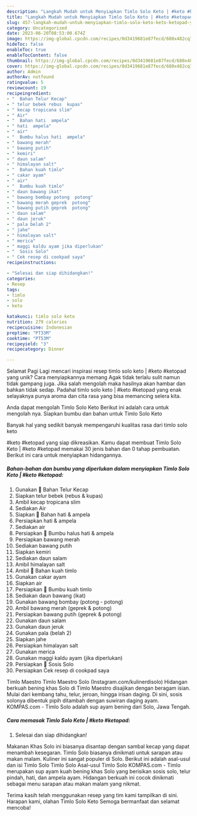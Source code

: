 ```yaml
---
description: "Langkah Mudah untuk Menyiapkan Timlo Solo Keto | #keto #ketopad yang Enak, Lezat"
title: "Langkah Mudah untuk Menyiapkan Timlo Solo Keto | #keto #ketopad yang Enak, Lezat"
slug: 457-langkah-mudah-untuk-menyiapkan-timlo-solo-keto-keto-ketopad-yang-enak-lezat
category: Uncategorized
date: 2023-06-20T08:53:00.674Z
image: https://img-global.cpcdn.com/recipes/0d3419681e87fecd/680x482cq70/timlo-solo-keto-keto-ketopad-foto-resep-utama.jpg
hideToc: false
enableToc: true
enableTocContent: false
thumbnail: https://img-global.cpcdn.com/recipes/0d3419681e87fecd/680x482cq70/timlo-solo-keto-keto-ketopad-foto-resep-utama.jpg
cover: https://img-global.cpcdn.com/recipes/0d3419681e87fecd/680x482cq70/timlo-solo-keto-keto-ketopad-foto-resep-utama.jpg
author: Admin
authorAv: notfound
ratingvalue: 5
reviewcount: 19
recipeingredient:
- "  Bahan Telur Kecap"
- " telur bebek rebus  kupas"
- " kecap tropicana slim"
- " Air"
- "  Bahan hati  ampela"
- " hati  ampela"
- " air"
- "  Bumbu halus hati  ampela"
- " bawang merah"
- " bawang putih"
- " kemiri"
- " daun salam"
- " himalayan salt"
- "  Bahan kuah timlo"
- " cakar ayam"
- " air"
- "  Bumbu kuah timlo"
- " daun bawang ikat"
- " bawang bombay potong  potong"
- " bawang merah geprek  potong"
- " bawang putih geprek  potong"
- " daun salam"
- " daun jeruk"
- " pala belah 2"
- " jahe"
- " himalayan salt"
- " merica"
- " maggi kaldu ayam jika diperlukan"
- "  Sosis Solo"
- " Cek resep di cookpad saya"
recipeinstructions:

- "Selesai dan siap dihidangkan!"
categories:
- Resep
tags:
- timlo
- solo
- keto

katakunci: timlo solo keto 
nutrition: 279 calories
recipecuisine: Indonesian
preptime: "PT33M"
cooktime: "PT53M"
recipeyield: "3"
recipecategory: Dinner

---
```



Selamat Pagi Lagi mencari inspirasi resep timlo solo keto | #keto #ketopad yang unik? Cara menyiapkannya memang Agak tidak terlalu sulit namun tidak gampang juga. Jika salah mengolah maka hasilnya akan hambar dan bahkan tidak sedap. Padahal timlo solo keto | #keto #ketopad yang enak selayaknya punya aroma dan cita rasa yang bisa memancing selera kita.


Anda dapat mengolah Timlo Solo Keto Berikut ini adalah cara untuk mengolah nya. Siapkan bumbu dan bahan untuk Timlo Solo Keto

Banyak hal yang sedikit banyak mempengaruhi kualitas rasa dari timlo solo keto 

 #keto #ketopad yang siap dikreasikan. Kamu dapat membuat Timlo Solo Keto | #keto #ketopad memakai 30 jenis bahan dan 0 tahap pembuatan. Berikut ini cara untuk menyiapkan hidangannya.

<!--inarticleads1-->

##### Bahan-bahan dan bumbu yang diperlukan dalam menyiapkan Timlo Solo Keto | #keto #ketopad:

1. Gunakan  🍃 Bahan Telur Kecap
1. Siapkan  telur bebek (rebus &amp; kupas)
1. Ambil  kecap tropicana slim
1. Sediakan  Air
1. Siapkan  🍃 Bahan hati &amp; ampela
1. Persiapkan  hati &amp; ampela
1. Sediakan  air
1. Persiapkan  🍃 Bumbu halus hati &amp; ampela
1. Persiapkan  bawang merah
1. Sediakan  bawang putih
1. Siapkan  kemiri
1. Sediakan  daun salam
1. Ambil  himalayan salt
1. Ambil  🍃 Bahan kuah timlo
1. Gunakan  cakar ayam
1. Siapkan  air
1. Persiapkan  🍃 Bumbu kuah timlo
1. Sediakan  daun bawang (ikat)
1. Gunakan  bawang bombay (potong - potong)
1. Ambil  bawang merah (geprek &amp; potong)
1. Persiapkan  bawang putih (geprek &amp; potong)
1. Gunakan  daun salam
1. Gunakan  daun jeruk
1. Gunakan  pala (belah 2)
1. Siapkan  jahe
1. Persiapkan  himalayan salt
1. Gunakan  merica
1. Gunakan  maggi kaldu ayam (jika diperlukan)
1. Persiapkan  🍃 Sosis Solo
1. Persiapkan  Cek resep di cookpad saya


Timlo Maestro Timlo Maestro Solo (Instagram.com/kulinerdisolo) Hidangan berkuah bening khas Solo di Timlo Maestro disajikan dengan beragam isian. Mulai dari kembang tahu, telur, jeroan, hingga irisan daging. Di sini, sosis solonya dibentuk pipih ditambah dengan suwiran daging ayam. KOMPAS.com - Timlo Solo adalah sup ayam bening dari Solo, Jawa Tengah. 

<!--inarticleads2-->

##### Cara memasak Timlo Solo Keto | #keto #ketopad:


1. Selesai dan siap dihidangkan!

Makanan Khas Solo ini biasanya disantap dengan sambal kecap yang dapat menambah kesegaran. Timlo Solo biasanya dinikmati untuk sarapan atau makan malam. Kuliner ini sangat populer di Solo. Berikut ini adalah asal-usul dan isi Timlo Solo Timlo Solo Asal-usul Timlo Solo KOMPAS.com - Timlo merupakan sup ayam kuah bening khas Solo yang berisikan sosis solo, telur pindah, hati, dan ampela ayam. Hidangan berkuah ini cocok dinikmati sebagai menu sarapan atau makan malam yang nikmat. 

Terima kasih telah menggunakan resep yang tim kami tampilkan di sini. Harapan kami, olahan Timlo Solo Keto  Semoga bermanfaat dan selamat mencoba!
